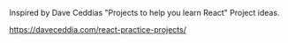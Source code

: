 Inspired by Dave Ceddias "Projects to help you learn React" Project ideas.

https://daveceddia.com/react-practice-projects/